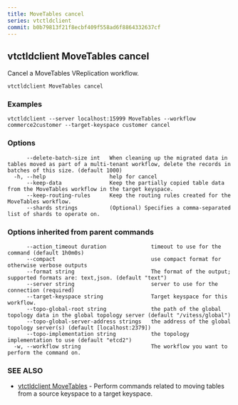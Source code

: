```yaml
---
title: MoveTables cancel
series: vtctldclient
commit: b0b79813f21f8ecbf409f558ad6f8864332637cf
---
```

## vtctldclient MoveTables cancel

Cancel a MoveTables VReplication workflow.

```
vtctldclient MoveTables cancel
```

### Examples

```
vtctldclient --server localhost:15999 MoveTables --workflow commerce2customer --target-keyspace customer cancel
```

### Options

```
      --delete-batch-size int   When cleaning up the migrated data in tables moved as part of a multi-tenant workflow, delete the records in batches of this size. (default 1000)
  -h, --help                    help for cancel
      --keep-data               Keep the partially copied table data from the MoveTables workflow in the target keyspace.
      --keep-routing-rules      Keep the routing rules created for the MoveTables workflow.
      --shards strings          (Optional) Specifies a comma-separated list of shards to operate on.
```

### Options inherited from parent commands

```
      --action_timeout duration              timeout to use for the command (default 1h0m0s)
      --compact                              use compact format for otherwise verbose outputs
      --format string                        The format of the output; supported formats are: text,json. (default "text")
      --server string                        server to use for the connection (required)
      --target-keyspace string               Target keyspace for this workflow.
      --topo-global-root string              the path of the global topology data in the global topology server (default "/vitess/global")
      --topo-global-server-address strings   the address of the global topology server(s) (default [localhost:2379])
      --topo-implementation string           the topology implementation to use (default "etcd2")
  -w, --workflow string                      The workflow you want to perform the command on.
```

### SEE ALSO

* [vtctldclient MoveTables](../)	 - Perform commands related to moving tables from a source keyspace to a target keyspace.

